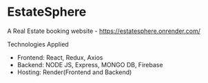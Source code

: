 # EstateSphere
A Real Estate booking website - https://estatesphere.onrender.com/

Technologies Applied
- Frontend: React, Redux, Axios
- Backend: NODE JS, Express, MONGO DB, Firebase
- Hosting: Render(Frontend and Backend)

